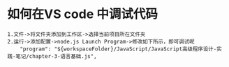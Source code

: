# 如何在VS code 中调试代码
    1.文件->将文件夹添加到工作区->选择当前项目所在文件夹
    2.运行->添加配置->node.js Launch Program->修改如下所示，即可调试呢
        "program": "${workspaceFolder}/JavaScript/JavaScript高级程序设计-实践-笔记/chapter-3-语言基础.js",
